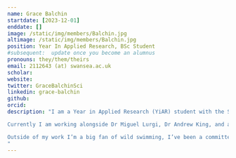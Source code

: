 ```yaml
---
name: Grace Balchin
startdate: [2023-12-01]
enddate: []
image: /static/img/members/Balchin.jpg
altimage: /static/img/members/Balchin.jpg
position: Year In Applied Research, BSc Student
#subsequent:  update once you become an alumnus
pronouns: they/them/theirs
email: 2112643 (at) swansea.ac.uk 
scholar:
website: 
twitter: GraceBalchinSci
linkedin: grace-balchin
github: 
orcid: 
description: "I am a Year in Applied Research (YiAR) student with the SHOAL research group at Swansea University, under the supervision of Dr Andrew King. This is a sandwich year in between the second and final year of my BSc Marine Biology degree, in which I have been assisting with a number of research projects including those on collective movement and wildlife population modelling. 

Currently I am working alongside Dr Miguel Lurgi, Dr Andrew King, and another YiAR student Jude Lynch to create a population model of chacma baboons, Papio ursinus, on the Cape Peninsula, South Africa. To do so we are using census reports of managed troops within this geographically isolated population, aiming to understand it’s demographic processes and assess the sustainability of management practices. 

Outside of my work I’m a big fan of wild swimming, I’ve been a committee member for my university’s scuba diving club for several years, and my biggest current travel goal is to free dive with humpback whales.
"
---
```

